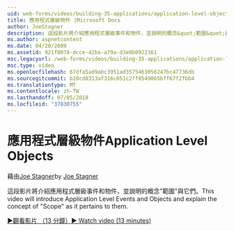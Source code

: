 ```yaml
---
uid: web-forms/videos/building-35-applications/application-level-objects
title: 應用程式層級物件 |Microsoft Docs
author: JoeStagner
description: 這段影片將介紹應用程式層級事件和物件，並說明的概念&quot;範圍&quot;與它們。
ms.author: aspnetcontent
ms.date: 04/20/2009
ms.assetid: 921f8078-dcce-42ba-a79a-d3e0b0922161
msc.legacyurl: /web-forms/videos/building-35-applications/application-level-objects
msc.type: video
ms.openlocfilehash: 67dfa5ad9abc3951ad3575463056247bc47736db
ms.sourcegitcommit: b28cd0313af316c051c2ff8549865bff67f2fbb4
ms.translationtype: MT
ms.contentlocale: zh-TW
ms.lasthandoff: 07/05/2018
ms.locfileid: "37830755"
---
```

<a name="application-level-objects"></a><span data-ttu-id="ea072-103">應用程式層級物件</span><span class="sxs-lookup"><span data-stu-id="ea072-103">Application Level Objects</span></span>
====================
<span data-ttu-id="ea072-104">藉由[Joe Stagner](https://github.com/JoeStagner)</span><span class="sxs-lookup"><span data-stu-id="ea072-104">by [Joe Stagner](https://github.com/JoeStagner)</span></span>

<span data-ttu-id="ea072-105">這段影片將介紹應用程式層級事件和物件，並說明的概念&quot;範圍&quot;與它們。</span><span class="sxs-lookup"><span data-stu-id="ea072-105">This video will introduce Application Level Events and Objects and explain the concept of &quot;Scope&quot; as it pertains to them.</span></span>

[<span data-ttu-id="ea072-106">&#9654;觀看影片 （13 分鐘）</span><span class="sxs-lookup"><span data-stu-id="ea072-106">&#9654; Watch video (13 minutes)</span></span>](https://channel9.msdn.com/Blogs/ASP-NET-Site-Videos/application-level-objects)
